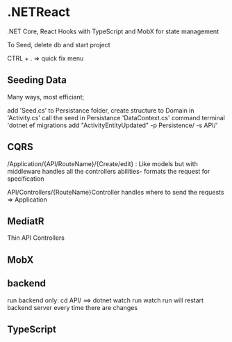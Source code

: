 # .NETReact
.NET Core, React Hooks with TypeScript and MobX for state management 

To Seed, delete db and start project

CTRL + . => quick fix menu


## Seeding Data

Many ways, most efficiant;

add 'Seed.cs' to Persistance folder, 
create structure to Domain in 'Activity.cs'
call the seed in Persistance 'DataContext.cs'
command terminal 'dotnet ef migrations add "ActivityEntityUpdated" -p Persistence/ -s API/'

## CQRS
/Application/{API/RouteName}/{Create/edit} : Like models but with middleware
handles all the controllers abilities- formats the request for specification

API/Controllers/{RouteName}Controller 
handles where to send the requests => Application

## MediatR
Thin API Controllers

## MobX


## backend 
run backend only: cd API/    ==>   dotnet watch run
watch run will restart backend server every time there are changes


## TypeScript